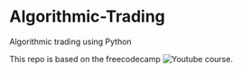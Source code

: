 # Algorithmic-Trading
Algorithmic trading using Python

This repo is based on the freecodecamp ![Youtube course](https://youtu.be/xfzGZB4HhEE).
